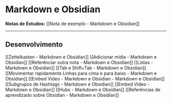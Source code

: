 # Markdown e Obsidian

**Notas de Estudos:** [[Nota de exemplo - Markdown e Obsidian]]


---
## Desenvolvimento
[[Zettelkasten - Markdown e Obsidian]]
[[Adicionar mídia - Markdown e Obsidian]]
[[Referênciar outra nota - Markdown e Obsidian]]
[[Listas - Markdown e Obsidian]]
[[Tab e Shift+Tab - Markdown e Obsidian]]
[[Movimentar rapidamente Linhas para cima e para baixo - Markdown e Obsidian]]
[[Embed Video - Markdown e Obsidian - Markdown e Obsidian]]
[[Subgrupos de Hashtags - Markdown e Obsidian]]
[[Embed Video - Markdown e Obsidian]]
[[Hubs - Markdown e Obsidian]]
[[Referências de aprendizado sobre Obsidian - Markdown e Obsidian]]			



